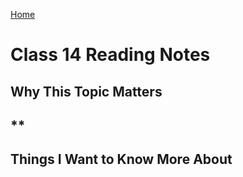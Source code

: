 [Home](https://pgmorales76.github.io/reading_notes_301/)

# Class 14 Reading Notes

## Why This Topic Matters

###

## **

###

[]()

## Things I Want to Know More About

###
